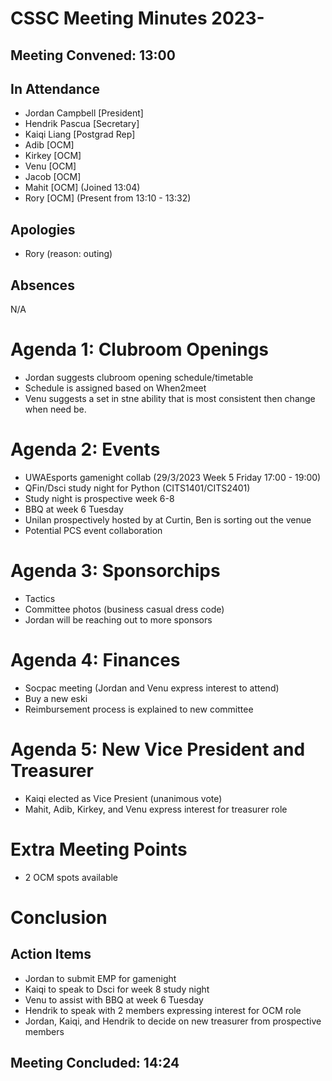 # CSSC Meeting Minutes 2023-
## Meeting Convened: 13:00
## In Attendance

   - Jordan Campbell [President]
   - Hendrik Pascua [Secretary]
   - Kaiqi Liang [Postgrad Rep]
   - Adib [OCM]
   - Kirkey [OCM]
   - Venu [OCM]
   - Jacob [OCM]
   - Mahit [OCM] (Joined 13:04)
   - Rory [OCM] (Present from 13:10 - 13:32)

## Apologies

- Rory (reason: outing)

## Absences

N/A

# Agenda 1: Clubroom Openings

- Jordan suggests clubroom opening schedule/timetable
- Schedule is assigned based on When2meet
- Venu suggests a set in stne ability that is most consistent then change when need be.

# Agenda 2: Events

- UWAEsports gamenight collab (29/3/2023 Week 5 Friday 17:00 - 19:00)
- QFin/Dsci study night for Python (CITS1401/CITS2401)
- Study night is prospective week 6-8
- BBQ at week 6 Tuesday
- Unilan prospectively hosted by at Curtin, Ben is sorting out the venue
- Potential PCS event collaboration

# Agenda 3: Sponsorchips

- Tactics
- Committee photos (business casual dress code)
- Jordan will be reaching out to more sponsors

# Agenda 4: Finances

- Socpac meeting (Jordan and Venu express interest to attend)
- Buy a new eski
- Reimbursement process is explained to new committee

# Agenda 5: New Vice President and Treasurer

- Kaiqi elected as Vice Presient (unanimous vote)
- Mahit, Adib, Kirkey, and Venu express interest for treasurer role

# Extra Meeting Points

- 2 OCM spots available

# Conclusion
## Action Items

- Jordan to submit EMP for gamenight
- Kaiqi to speak to Dsci for week 8 study night
- Venu to assist with BBQ at week 6 Tuesday
- Hendrik to speak with 2 members expressing interest for OCM role
- Jordan, Kaiqi, and Hendrik to decide on new treasurer from prospective members

## Meeting Concluded: 14:24
